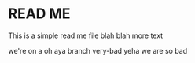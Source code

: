 # READ ME

This is a simple read me file
blah blah
more text


we're on a oh aya
branch very-bad
yeha we are so bad
